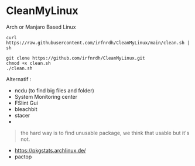 # CleanMyLinux
Arch or Manjaro Based Linux

```
curl https://raw.githubusercontent.com/irfnrdh/CleanMyLinux/main/clean.sh | sh

git clone https://github.com/irfnrdh/CleanMyLinux.git
chmod +x clean.sh
./clean.sh
```
Alternatif :
- ncdu (to find big files and folder)
- System Monitoring center
- FSlint Gui
- bleachbit
- stacer
- 

> the hard way is to find unusable package, we think that usable but it's not. 

- https://pkgstats.archlinux.de/
- pactop


